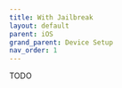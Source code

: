 ```yaml
---
title: With Jailbreak
layout: default
parent: iOS
grand_parent: Device Setup
nav_order: 1
---
```


TODO
